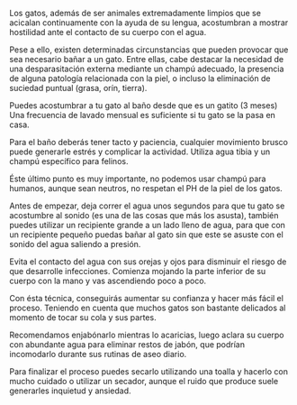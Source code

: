 Los gatos, además de ser animales extremadamente limpios que se acicalan continuamente con la ayuda de su lengua, acostumbran a mostrar hostilidad ante el contacto de su cuerpo con el agua. 


Pese a ello, existen determinadas circunstancias que pueden provocar que sea necesario bañar a un gato. Entre ellas, cabe destacar la necesidad de una desparasitación externa mediante un champú adecuado, la presencia de alguna patología relacionada con la piel, o incluso la eliminación de suciedad puntual (grasa, orín, tierra).


Puedes acostumbrar a tu gato al baño desde que es un gatito (3 meses) Una frecuencia de lavado mensual es suficiente si tu gato se la pasa en casa.


Para el baño deberás tener tacto y paciencia, cualquier movimiento brusco puede generarle estrés y complicar la actividad. Utiliza agua tibia y un champú específico para felinos. 

Éste último punto es muy importante, no podemos usar champú para humanos, aunque sean neutros, no respetan el PH de la piel de los gatos. 

Antes de empezar, deja correr el agua unos segundos para que tu gato se acostumbre al sonido (es una de las cosas que más los asusta), también puedes utilizar un recipiente grande a un lado lleno de agua, para que con un recipiente pequeño puedas bañar al gato sin que este se asuste con el sonido del agua saliendo a presión. 

Evita el contacto del agua con sus orejas y ojos para disminuir el riesgo de que desarrolle infecciones. Comienza mojando la parte inferior de su cuerpo con la mano y vas ascendiendo poco a poco.

Con ésta técnica, conseguirás aumentar su confianza y hacer más fácil el proceso. Teniendo en cuenta que muchos gatos son bastante delicados al momento de tocar su cola y sus partes.

 Recomendamos enjabónarlo mientras lo acaricias, luego aclara su cuerpo con abundante agua para eliminar restos de jabón, que podrían incomodarlo durante sus rutinas de aseo diario. 

 Para finalizar el proceso puedes secarlo utilizando una toalla y hacerlo con mucho cuidado o utilizar un secador, aunque el ruido que produce suele generarles inquietud y ansiedad.